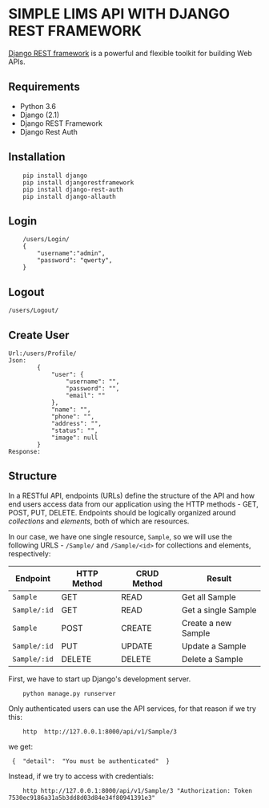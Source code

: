 # SIMPLE LIMS API WITH DJANGO REST FRAMEWORK
[Django REST framework](http://www.django-rest-framework.org/) is a powerful and flexible toolkit for building Web APIs.

## Requirements
- Python 3.6
- Django (2.1)
- Django REST Framework
- Django Rest Auth

## Installation
```
	pip install django
	pip install djangorestframework
	pip install django-rest-auth
	pip install django-allauth
```

## Login
```
	/users/Login/
	{
		"username":"admin",
		"password": "qwerty",
	}
```
## Logout
```
/users/Logout/
```
## Create User
```
Url:/users/Profile/
Json:
		{
			"user": {
				"username": "",
				"password": "",
				"email": ""
			},
			"name": "",
			"phone": "",
			"address": "",
			"status": "",
			"image": null
		}
Response:
```


## Structure
In a RESTful API, endpoints (URLs) define the structure of the API and how end users access data from our application using the HTTP methods - GET, POST, PUT, DELETE. Endpoints should be logically organized around _collections_ and _elements_, both of which are resources.

In our case, we have one single resource, `Sample`, so we will use the following URLS - `/Sample/` and `/Sample/<id>` for collections and elements, respectively:

Endpoint |HTTP Method | CRUD Method | Result
-- | -- |-- |--
`Sample` | GET | READ | Get all Sample
`Sample/:id` | GET | READ | Get a single Sample
`Sample`| POST | CREATE | Create a new Sample
`Sample/:id` | PUT | UPDATE | Update a Sample
`Sample/:id` | DELETE | DELETE | Delete a Sample



First, we have to start up Django's development server.
```
	python manage.py runserver
```
Only authenticated users can use the API services, for that reason if we try this:
```
	http  http://127.0.0.1:8000/api/v1/Sample/3
```
we get:
```
 {  "detail":  "You must be authenticated"  }
```
Instead, if we try to access with credentials:
```
	http http://127.0.0.1:8000/api/v1/Sample/3 "Authorization: Token 7530ec9186a31a5b3dd8d03d84e34f80941391e3"
```